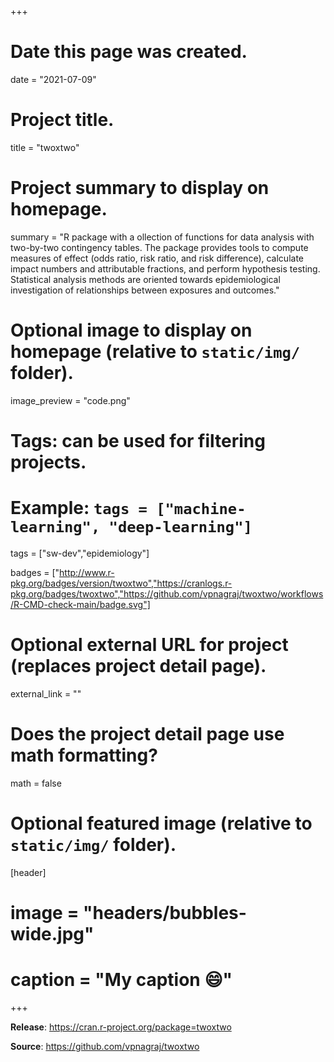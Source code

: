 +++
# Date this page was created.
date = "2021-07-09"

# Project title.
title = "twoxtwo"

# Project summary to display on homepage.
summary = "R package with a ollection of functions for data analysis with two-by-two contingency tables. The package provides tools to compute measures of effect (odds ratio, risk ratio, and risk difference), calculate impact numbers and attributable fractions, and perform hypothesis testing. Statistical analysis methods are oriented towards epidemiological investigation of relationships between exposures and outcomes."

# Optional image to display on homepage (relative to `static/img/` folder).
image_preview = "code.png"

# Tags: can be used for filtering projects.
# Example: `tags = ["machine-learning", "deep-learning"]`
tags = ["sw-dev","epidemiology"]

badges = ["http://www.r-pkg.org/badges/version/twoxtwo","https://cranlogs.r-pkg.org/badges/twoxtwo","https://github.com/vpnagraj/twoxtwo/workflows/R-CMD-check-main/badge.svg"]

# Optional external URL for project (replaces project detail page).
external_link = ""

# Does the project detail page use math formatting?
math = false

# Optional featured image (relative to `static/img/` folder).
[header]
# image = "headers/bubbles-wide.jpg"
# caption = "My caption :smile:"

+++

**Release**: https://cran.r-project.org/package=twoxtwo

**Source**: https://github.com/vpnagraj/twoxtwo